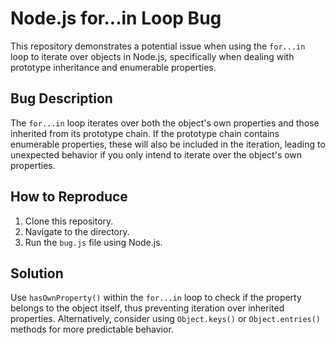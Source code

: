 # Node.js for...in Loop Bug
This repository demonstrates a potential issue when using the `for...in` loop to iterate over objects in Node.js, specifically when dealing with prototype inheritance and enumerable properties.

## Bug Description
The `for...in` loop iterates over both the object's own properties and those inherited from its prototype chain.  If the prototype chain contains enumerable properties, these will also be included in the iteration, leading to unexpected behavior if you only intend to iterate over the object's own properties.

## How to Reproduce
1. Clone this repository.
2. Navigate to the directory.
3. Run the `bug.js` file using Node.js.

## Solution
Use `hasOwnProperty()` within the `for...in` loop to check if the property belongs to the object itself, thus preventing iteration over inherited properties.  Alternatively, consider using `Object.keys()` or `Object.entries()` methods for more predictable behavior.
